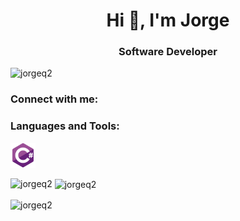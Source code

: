 

<h1 align="center">Hi 👋, I'm Jorge</h1>
<h3 align="center">Software Developer</h3>


<p align="left"> <img src="https://komarev.com/ghpvc/?username=jorgeq2&label=Profile%20views&color=0e75b6&style=flat" alt="jorgeq2" /> </p>


<h3 align="left">Connect with me:</h3>
<p align="left">
</p>

<h3 align="left">Languages and Tools:</h3>
<p align="left"> <a href="https://www.w3schools.com/cs/" target="_blank" rel="noreferrer"> <img src="https://raw.githubusercontent.com/devicons/devicon/master/icons/csharp/csharp-original.svg" alt="csharp" width="40" height="40"/> </a> </p>

<p><img align="left" src="https://github-readme-stats.vercel.app/api/top-langs?username=jorgeq2&show_icons=true&locale=en&layout=compact" alt="jorgeq2" /></p>

<p>&nbsp;<img align="center" src="https://github-readme-stats.vercel.app/api?username=jorgeq2&show_icons=true&locale=en" alt="jorgeq2" /></p>

<p><img align="center" src="https://github-readme-streak-stats.herokuapp.com/?user=jorgeq2&" alt="jorgeq2" /></p>
